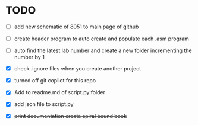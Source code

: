 TODO
====

- [ ] add new schematic of 8051 to main page of github
- [ ] create header program to auto create and populate each .asm program
- [ ] auto find the latest lab number and create a new folder incrementing the number by 1
- [x] check .ignore files when you create another project
- [x] turned off git copilot for this repo
- [x] Add to readme.md of script.py folder
- [X] add json file to script.py
- [x] ~~print documentation create spiral bound book~~





